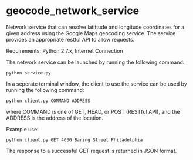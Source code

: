 # geocode_network_service
Network service that can resolve latittude and longitude coordinates for a given address using the Google Maps geocoding service. The service provides an appropriate restful API to allow requests.

Requirements: Python 2.7.x, Internet Connection

The network service can be launched by running the following command:
```
python service.py
```

In a seperate terminal window, the client to use the service can be used by running the following command:

```
python client.py COMMAND ADDRESS
```

where COMMAND is one of GET, HEAD, or POST (RESTful API), and the ADDRESS is the address of the location.

Example use:

```
python client.py GET 4030 Baring Street Philadelphia
```

The response to a successful GET request is returned in JSON format. 